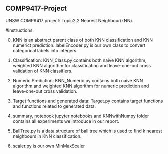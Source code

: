 ## COMP9417-Project
UNSW COMP9417 project: Topic2.2 Nearest Neighbour(kNN).

#instructions:

0. KNN is an abstract parent class of both KNN classification and KNN numerict prediction. labelEncoder.py is our own class to convert categorical labels into integers.

1. Classification: KNN_Class.py contains both naive KNN algorithm, weighted KNN algorithm for classification and leave-one-out cross validation of KNN classifiers.

2. Numeric Prediction: KNN_Numeric.py contains both naive KNN algorithm and weighted KNN algorithm for numeric prediction and leave-one-out cross validation.

3. Target functions and generated data: Target.py contains target functions and functions related to generated data.

4. summary, notebook jupyter notebooks and KNNwithNumpy folder contains all experiments we introduce in our report.

5. BallTree.py is a data structure of ball tree which is used to find k nearest neighbours in KNN classification.

6. scaler.py is our own MinMaxScaler
